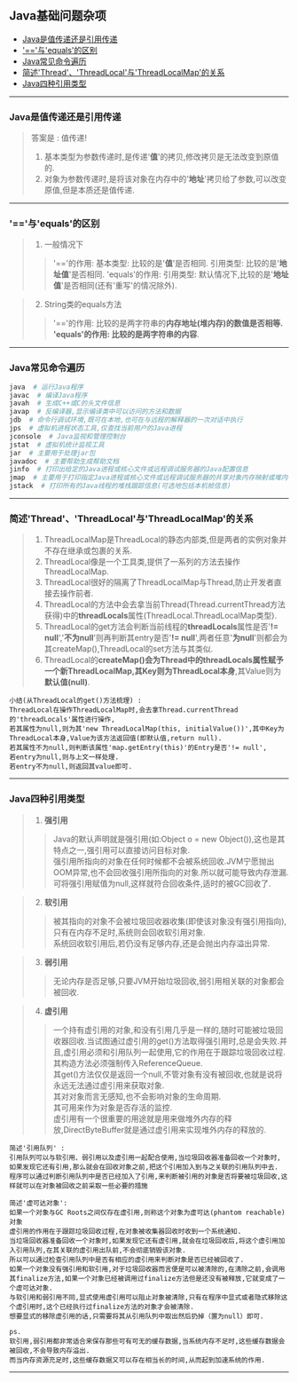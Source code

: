 <h2> Java基础问题杂项 </h2>

- [Java是值传递还是引用传递](#java%E6%98%AF%E5%80%BC%E4%BC%A0%E9%80%92%E8%BF%98%E6%98%AF%E5%BC%95%E7%94%A8%E4%BC%A0%E9%80%92)
- ['=='与'equals'的区别](#%E4%B8%8Eequals%E7%9A%84%E5%8C%BA%E5%88%AB)
- [Java常见命令遍历](#java%E5%B8%B8%E8%A7%81%E5%91%BD%E4%BB%A4%E9%81%8D%E5%8E%86)
- [简述'Thread'、'ThreadLocal'与'ThreadLocalMap'的关系](#%E7%AE%80%E8%BF%B0threadthreadlocal%E4%B8%8Ethreadlocalmap%E7%9A%84%E5%85%B3%E7%B3%BB)
- [Java四种引用类型](#java%E5%9B%9B%E7%A7%8D%E5%BC%95%E7%94%A8%E7%B1%BB%E5%9E%8B)
<hr>

### Java是值传递还是引用传递

> 答案是 : 值传递!
> 1) 基本类型为参数传递时,是传递'**值**'的拷贝,修改拷贝是无法改变到原值的.
> 2) 对象为参数传递时,是将该对象在内存中的'**地址**'拷贝给了参数,可以改变原值,但是本质还是值传递.
<hr>

### '=='与'equals'的区别

> 1) 一般情况下
>> '=='的作用:
>> 基本类型: 比较的是'**值**'是否相同.
>> 引用类型: 比较的是'**地址值**'是否相同.
>> 'equals'的作用:
>> 引用类型: 默认情况下,比较的是'**地址值**'是否相同(还有'重写'的情况除外).

> 2) String类的equals方法
>> '=='的作用:
>> 比较的是两字符串的**内存地址(堆内存)**的数值是否相等.
>> 'equals'的作用:
>> 比较的是两字符串的**内容**.
<hr>

### Java常见命令遍历

```bash
java  # 运行Java程序
javac  # 编译Java程序
javah  # 生成C++或C的头文件信息
javap  # 反编译器,显示编译类中可以访问的方法和数据
jdb  # 命令行调试环境,既可在本地,也可在与远程的解释器的一次对话中执行
jps  # 虚拟机进程状态工具,仅查找当前用户的Java进程
jconsole  # Java监视和管理控制台
jstat  # 虚拟机统计监视工具
jar  # 主要用于处理jar包
javadoc  # 主要帮助生成帮助文档
jinfo  # 打印出给定的Java进程或核心文件或远程调试服务器的Java配置信息
jmap  # 主要用于打印指定Java进程或核心文件或远程调试服务器的共享对象内存映射或堆内存细节
jstack  # 打印所有的Java线程的堆栈跟踪信息(可选地包括本机帧信息)
```
<hr>

### 简述'Thread'、'ThreadLocal'与'ThreadLocalMap'的关系

> 1) ThreadLocalMap是ThreadLocal的静态内部类,但是两者的实例对象并不存在继承或包裹的关系.
> 2) ThreadLocal像是一个工具类,提供了一系列的方法去操作ThreadLocalMap.
> 3) ThreadLocal很好的隔离了ThreadLocalMap与Thread,防止开发者直接去操作前者.
> 4) ThreadLocal的方法中会去拿当前Thread(Thread.currentThread方法获得)中的**threadLocals**属性(ThreadLocal.ThreadLocalMap类型).
> 5) ThreadLocal的get方法会判断当前线程的**threadLocals**属性是否'**!= null**','**不为null**'则再判断其entry是否'**!= null**',两者任意'**为null**'则都会为其createMap(),ThreadLocal的set方法与其类似.
> 6) ThreadLocal的**createMap()**会为Thread中的threadLocals属性赋予一个新ThreadLocalMap,其Key则为**ThreadLocal本身**,其Value则为**默认值(null)**.
```
小结(从ThreadLocal的get()方法梳理) : 
ThreadLocal在操作ThreadLocalMap时,会去拿Thread.currentThread的'threadLocals'属性进行操作,
若其属性为null,则为其'new ThreadLocalMap(this, initialValue())',其中Key为ThreadLocal本身,Value为该方法返回值(即默认值,return null).
若其属性不为null,则判断该属性'map.getEntry(this)'的Entry是否'!= null',
若entry为null,则与上文一样处理.
若entry不为null,则返回其value即可.
```
<hr>

### Java四种引用类型

> 1) **强引用**
>> Java的默认声明就是强引用(如:Object o = new Object()),这也是其特点之一,强引用可以直接访问目标对象.<br/>
>> 强引用所指向的对象在任何时候都不会被系统回收.JVM宁愿抛出OOM异常,也不会回收强引用所指向的对象.所以就可能导致内存泄漏.<br/>
>> 可将强引用赋值为null,这样就符合回收条件,适时的被GC回收了.<br/>

> 2) **软引用**
>> 被其指向的对象不会被垃圾回收器收集(即使该对象没有强引用指向),只有在内存不足时,系统则会回收软引用对象.<br/>
>> 系统回收软引用后,若仍没有足够内存,还是会抛出内存溢出异常.<br/>

> 3) **弱引用**
>> 无论内存是否足够,只要JVM开始垃圾回收,弱引用相关联的对象都会被回收.<br/>

> 4) **虚引用**
>> 一个持有虚引用的对象,和没有引用几乎是一样的,随时可能被垃圾回收器回收.当试图通过虚引用的get()方法取得强引用时,总是会失败.并且,虚引用必须和引用队列一起使用,它的作用在于跟踪垃圾回收过程.<br/>
>> 其构造方法必须强制传入ReferenceQueue.<br/>
>> 其get()方法仅仅是返回一个null,不管对象有没有被回收,也就是说将永远无法通过虚引用来获取对象.<br/>
>> 其对对象而言无感知,也不会影响对象的生命周期.<br/>
>> 其可用来作为对象是否存活的监控.<br/>
>> 虚引用有一个很重要的用途就是用来做堆外内存的释放,DirectByteBuffer就是通过虚引用来实现堆外内存的释放的.<br/>
```
简述'引用队列' :
引用队列可以与软引用、弱引用以及虚引用一起配合使用,当垃圾回收器准备回收一个对象时,
如果发现它还有引用,那么就会在回收对象之前,把这个引用加入到与之关联的引用队列中去.
程序可以通过判断引用队列中是否已经加入了引用,来判断被引用的对象是否将要被垃圾回收,这样就可以在对象被回收之前采取一些必要的措施
```
```
简述'虚可达对象': 
如果一个对象与GC Roots之间仅存在虚引用,则称这个对象为虚可达(phantom reachable)对象
虚引用的作用在于跟踪垃圾回收过程,在对象被收集器回收时收到一个系统通知.
当垃圾回收器准备回收一个对象时,如果发现它还有虚引用,就会在垃圾回收后,将这个虚引用加入引用队列,在其关联的虚引用出队前,不会彻底销毁该对象.
所以可以通过检查引用队列中是否有相应的虚引用来判断对象是否已经被回收了.
如果一个对象没有强引用和软引用,对于垃圾回收器而言便是可以被清除的,在清除之前,会调用其finalize方法,如果一个对象已经被调用过finalize方法但是还没有被释放,它就变成了一个虚可达对象.
与软引用和弱引用不同,显式使用虚引用可以阻止对象被清除,只有在程序中显式或者隐式移除这个虚引用时,这个已经执行过finalize方法的对象才会被清除.
想要显式的移除虚引用的话,只需要将其从引用队列中取出然后扔掉（置为null）即可.
```
```
ps. 
软引用,弱引用都非常适合来保存那些可有可无的缓存数据,当系统内存不足时,这些缓存数据会被回收,不会导致内存溢出.
而当内存资源充足时,这些缓存数据又可以存在相当长的时间,从而起到加速系统的作用.
```
<hr>
